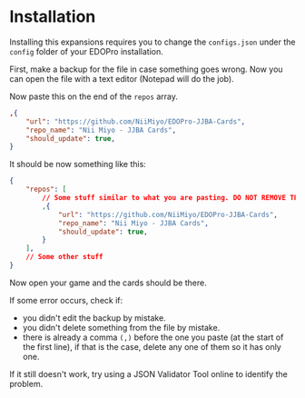 # Installation

Installing this expansions requires you to change the `configs.json` under the `config` folder of your EDOPro installation.

First, make a backup for the file in case something goes wrong. Now you can open the file with a text editor (Notepad will do the job).

Now paste this on the end of the `repos` array.

```json
,{
	"url": "https://github.com/NiiMiyo/EDOPro-JJBA-Cards",
	"repo_name": "Nii Miyo - JJBA Cards",
	"should_update": true,
}
```

It should be now something like this:

```json
{
	"repos": [
		// Some stuff similar to what you are pasting. DO NOT REMOVE THEM.
		,{
			"url": "https://github.com/NiiMiyo/EDOPro-JJBA-Cards",
			"repo_name": "Nii Miyo - JJBA Cards",
			"should_update": true,
		}
	],
	// Some other stuff
}
```

Now open your game and the cards should be there.

If some error occurs, check if:
- you didn't edit the backup by mistake.
- you didn't delete something from the file by mistake.
- there is already a comma `(,)` before the one you paste (at the start of the first line), if that is the case, delete any one of them so it has only one.

If it still doesn't work, try using a JSON Validator Tool online to identify the problem.
